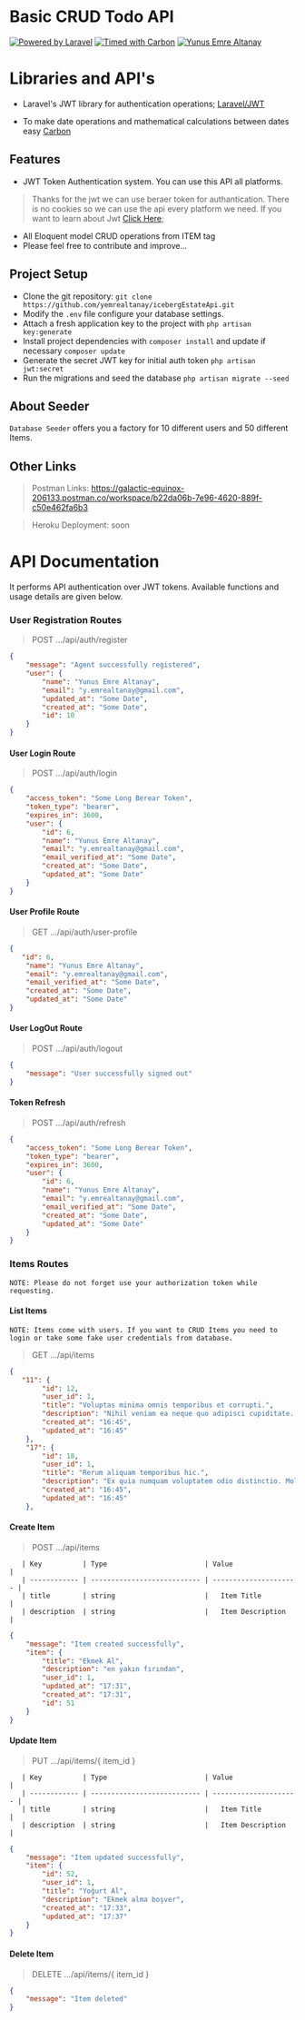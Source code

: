 # Basic CRUD Todo API

[![Powered by Laravel](https://img.shields.io/badge/Powered%20by-Laravel-red)](
https://laravel.com/)
[![Timed with Carbon](https://img.shields.io/badge/Timed%20with-Carbon-yellowgreen)](
https://carbon.nesbot.com/docs/)
[![Yunus Emre Altanay](https://img.shields.io/badge/Developed%20by-YEA-critical)](
http://yemrealtanay.xyz)

# Libraries and API's

- Laravel's JWT library for authentication operations;
[Laravel/JWT](https://github.com/tymondesigns/jwt-auth)

- To make date operations and mathematical calculations between dates easy
[Carbon](https://carbon.nesbot.com/docs/)


## Features

- JWT Token Authentication system. You can use this API all platforms. 
>Thanks for the jwt we can use beraer token for authantication. There is no cookies so we can use the api every platform we need. If you want to learn about Jwt [Click Here](https://jwt.io/); 
- All Eloquent model CRUD operations from ITEM tag
- Please feel free to contribute and improve...

## Project Setup

- Clone the git repository: `git clone https://github.com/yemrealtanay/icebergEstateApi.git`
- Modify the  `.env`  file configure your database settings.
- Attach a fresh application key to the project with  `php artisan key:generate`
-   Install project dependencies with  `composer install`  and update if necessary  `composer update`
-   Generate the secret JWT key for initial auth token  `php artisan jwt:secret`
-   Run the migrations and seed the database  `php artisan migrate --seed`

## About Seeder
`Database Seeder` offers you a factory for 10 different users and 50 different Items.

## Other Links

> Postman Links: https://galactic-equinox-206133.postman.co/workspace/b22da06b-7e96-4620-889f-c50e462fa6b3

> Heroku Deployment: soon

# API Documentation

It performs API authentication over JWT tokens. Available functions and usage details are given below.

### User Registration Routes

> POST										.../api/auth/register

```json 
{
    "message": "Agent successfully registered",
    "user": {
        "name": "Yunus Emre Altanay",
        "email": "y.emrealtanay@gmail.com",
        "updated_at": "Some Date",
        "created_at": "Some Date",
        "id": 10
    }
}
```

#### User Login Route

> POST														.../api/auth/login

```json  
{
    "access_token": "Some Long Berear Token",
    "token_type": "bearer",
    "expires_in": 3600,
    "user": {
        "id": 6,
        "name": "Yunus Emre Altanay",
        "email": "y.emrealtanay@gmail.com",
        "email_verified_at": "Some Date",
        "created_at": "Some Date",
        "updated_at": "Some Date"
    }
}
```

#### User Profile Route

> GET															.../api/auth/user-profile

```json 
{
   "id": 6,
    "name": "Yunus Emre Altanay",
    "email": "y.emrealtanay@gmail.com",
    "email_verified_at": "Some Date",
    "created_at": "Some Date",
    "updated_at": "Some Date"
}
```

#### User LogOut Route 

> POST														.../api/auth/logout

```json 
{
    "message": "User successfully signed out"
}
```

#### Token Refresh

> POST														.../api/auth/refresh


``` json
{
    "access_token": "Some Long Berear Token",
    "token_type": "bearer",
    "expires_in": 3600,
    "user": {
        "id": 6,
        "name": "Yunus Emre Altanay",
        "email": "y.emrealtanay@gmail.com",
        "email_verified_at": "Some Date",
        "created_at": "Some Date",
        "updated_at": "Some Date"
    }
}
```

### Items Routes

```
NOTE: Please do not forget use your authorization token while requesting.
```

#### List Items

```
NOTE: Items come with users. If you want to CRUD Items you need to login or take some fake user credentials from database.
```

> GET														.../api/items

```json
{
   "11": {
        "id": 12,
        "user_id": 1,
        "title": "Voluptas minima omnis temporibus et corrupti.",
        "description": "Nihil veniam ea neque quo adipisci cupiditate. Blanditiis explicabo illo cumque quaerat excepturi. Officiis perferendis vero fugit velit aperiam voluptatem praesentium a. Fuga quia quo placeat minima voluptatem.",
        "created_at": "16:45",
        "updated_at": "16:45"
    },
    "17": {
        "id": 18,
        "user_id": 1,
        "title": "Rerum aliquam temporibus hic.",
        "description": "Ex quia numquam voluptatem odio distinctio. Molestiae vel eius qui. Praesentium nihil fugiat ea in aliquam cupiditate omnis.",
        "created_at": "16:45",
        "updated_at": "16:45"
    },
```

#### Create Item

> POST														.../api/items

       | Key          | Type                        | Value                 |
       | ------------ | --------------------------- | --------------------- |
       | title        | string                      |   Item Title          |
       | description  | string                      |	Item Description    |
      


```json
{
    "message": "Item created successfully",
    "item": {
        "title": "Ekmek Al",
        "description": "en yakın fırından",
        "user_id": 1,
        "updated_at": "17:31",
        "created_at": "17:31",
        "id": 51
    }
}
```
#### Update Item

> PUT								.../api/items/{ item_id }

       | Key          | Type                        | Value                 |
       | ------------ | --------------------------- | --------------------- |
       | title        | string                      |   Item Title          |
       | description  | string                      |	Item Description    |


```json
{
    "message": "Item updated successfully",
    "item": {
        "id": 52,
        "user_id": 1,
        "title": "Yoğurt Al",
        "description": "Ekmek alma boşver",
        "created_at": "17:33",
        "updated_at": "17:37"
    }
}
```

#### Delete Item

> DELETE				.../api/items/{ item_id }

```json
{
    "message": "Item deleted"
}
```






